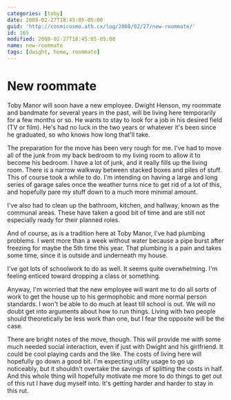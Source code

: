 ```yaml
---
categories: [toby]
date: 2008-02-27T18:45:05-05:00
guid: 'http://cosmicosmo.ath.cx/log/2008/02/27/new-roommate/'
id: 165
modified: 2008-02-27T18:45:05-05:00
name: new-roommate
tags: [dwight, home, roommate]
---
```


New roommate
============

Toby Manor will soon have a new employee.  Dwight Henson, my roommate and bandmate for several years in the past, will be living here temporarily for a few months or so.  He wants to stay to look for a job in his desired field (TV or film).  He's had no luck in the two years or whatever it's been since he graduated, so who knows how long that'll take.

The preparation for the move has been very rough for me.  I've had to move all of the junk from my back bedroom to my living room to allow it to become his bedroom.  I have a lot of junk, and it really fills up the living room.  There is a narrow walkway between stacked boxes and piles of stuff.  This of course took a while to do.  I'm intending on having a large and long series of garage sales once the weather turns nice to get rid of a lot of this, and hopefully pare my stuff down to a much more minimal amount.

I've also had to clean up the bathroom, kitchen, and hallway, known as the communal areas.  These have taken a good bit of time and are still not especially ready for their planned roles.

And of course, as is a tradition here at Toby Manor, I've had plumbing problems.  I went more than a week without water because a pipe burst after freezing for maybe the 5th time this year.  That plumbing is a pain and takes some time, since it is outside and underneath my house.

I've got lots of schoolwork to do as well.  It seems quite overwhelming.  I'm feeling enticed toward dropping a class or something.

Anyway, I'm worried that the new employee will want me to do all sorts of work to get the house up to his germophobic and more normal person standards.  I won't be able to do much at least till school is out.  We will no doubt get into arguments about how to run things.  Living with two people should theoretically be less work than one, but I fear the opposite will be the case.

There are bright notes of the move, though.  This will provide me with some much needed social interaction, even if just with Dwight and his girlfriend.  It could be cool playing cards and the like.  The costs of living here will hopefully go down a good bit.  I'm expecting utility usage to go up noticeably, but it shouldn't overtake the savings of splitting the costs in half.  And this whole thing will hopefully motivate me more to do things to get out of this rut I have dug myself into.  It's getting harder and harder to stay in this rut.

